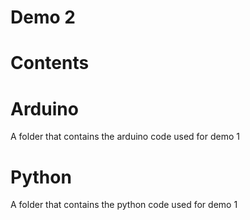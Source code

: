 # Demo 2
# Contents

  # Arduino
  A folder that contains the arduino code used for demo 1

  # Python
  A folder that contains the python code used for demo 1
